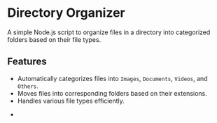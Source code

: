 # Directory Organizer

A simple Node.js script to organize files in a directory into categorized folders based on their file types.

## Features
- Automatically categorizes files into `Images`, `Documents`, `Videos`, and `Others`.
- Moves files into corresponding folders based on their extensions.
- Handles various file types efficiently.
+
